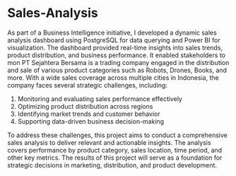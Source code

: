 # Sales-Analysis
As part of a Business Intelligence initiative, I developed a dynamic sales analysis dashboard using PostgreSQL for data querying and Power BI for visualization. The dashboard provided real-time insights into sales trends, product distribution, and business performance. It enabled stakeholders to mon
PT Sejahtera Bersama is a trading company engaged in the distribution and sale of various product categories such as Robots, Drones, Books, and more. With a wide sales coverage across multiple cities in Indonesia, the company faces several strategic challenges, including:
1. Monitoring and evaluating sales performance effectively
2. Optimizing product distribution across regions
3. Identifying market trends and customer behavior
4. Supporting data-driven business decision-making

To address these challenges, this project aims to conduct a comprehensive sales analysis to deliver relevant and actionable insights. The analysis covers performance by product category, sales location, time period, and other key metrics. The results of this project will serve as a foundation for strategic decisions in marketing, distribution, and product development.
